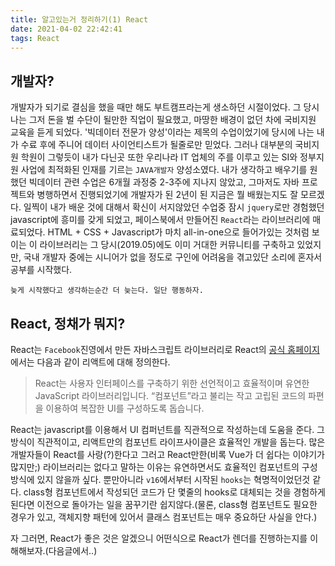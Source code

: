 ```yaml
---
title: 알고있는거 정리하기(1) React
date: 2021-04-02 22:42:41
tags: React
---
```


## 개발자?

개발자가 되기로 결심을 했을 때만 해도 부트캠프라는게 생소하던 시절이었다. 그 당시 나는 그저 돈을 벌 수단이 될만한 직업이 필요했고, 마땅한 배경이 없던 차에 국비지원 교육을 듣게 되었다. '빅데이터 전문가 양성'이라는 제목의 수업이었기에 당시에 나는 내가 수료 후에 주니어 데이터 사이언티스트가 될줄로만 믿었다.
그러나 대부분의 국비지원 학원이 그렇듯이 내가 다닌곳 또한 우리나라 IT 업체의 주를 이루고 있는 SI와 정부지원 사업에 최적화된 인재를 기르는 `JAVA개발자` 양성소였다. 내가 생각하고 배우기를 원했던 빅데이터 관련 수업은 6개월 과정중 2-3주에 지나지 않았고, 그마저도 자바 프로젝트와 병행하면서 진행되었기에 개발자가 된 2년이 된 지금은 뭘 배웠는지도 잘 모르겠다.
일찍이 내가 배운 것에 대해서 확신이 서지않았던 수업중 잠시 `jquery`로만 경험했던 javascript에 흥미를 갖게 되었고, 페이스북에서 만들어진 `React`라는 라이브러리에 매료되었다. HTML + CSS + Javascript가 마치 all-in-one으로 들어가있는 것처럼 보이는 이 라이브러리는 그 당시(2019.05)에도 이미 거대한 커뮤니티를 구축하고 있었지만, 국내 개발자 중에는 시니어가 없을 정도로 구인에 어려움을 겪고있단 소리에 혼자서 공부를 시작했다.

`늦게 시작했다고 생각하는순간 더 늦는다. 일단 행동하자.`

## React, 정채가 뭐지?

React는 `Facebook`진영에서 만든 자바스크립트 라이브러리로 React의 [공식 홈페이지][react_link]에서는 다음과 같이 리액트에 대해 정의한다.

> React는 사용자 인터페이스를 구축하기 위한 선언적이고 효율적이며 유연한 JavaScript 라이브러리입니다. “컴포넌트”라고 불리는 작고 고립된 코드의 파편을 이용하여 복잡한 UI를 구성하도록 돕습니다.

React는 javascript를 이용해서 UI 컴퍼넌트를 직관적으로 작성하는데 도움을 준다. 그 방식이 직관적이고, 리액트만의 컴포넌트 라이프사이클은 효율적인 개발을 돕는다. 많은 개발자들이 React를 사랑(?)한다고 그러고 React만한(비록 Vue가 더 쉽다는 이야기가 많지만;) 라이브러리는 없다고 말하는 이유는 유연하면서도 효율적인 컴포넌트의 구성방식에 있지 않을까 싶다. 뿐만아니라 `v16`에서부터 시작된 `hooks`는 혁명적이었던것 같다. class형 컴포넌트에서 작성되던 코드가 단 몇줄의 hooks로 대체되는 것을 경험하게 된다면 이전으로 돌아가는 일을 꿈꾸기란 쉽지않다.(물론, class형 컴포넌트도 필요한 경우가 있고, 객체지향 패턴에 있어서 클래스 컴포넌트는 매우 중요하단 사실을 안다.)

자 그러면, React가 좋은 것은 알겠으니 어떤식으로 React가 렌더를 진행하는지를 이해해보자.(다음글에서..)

[react_link]: "http://reactjs.org"
